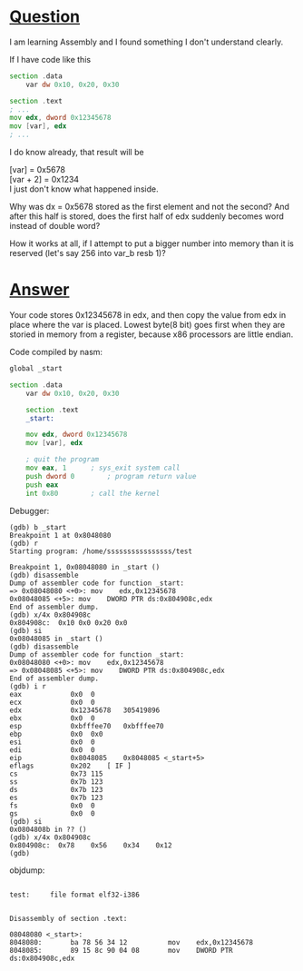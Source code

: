 # [Question]()
I am learning Assembly and I found something I don't understand clearly.

If I have code like this
```asm
section .data
    var dw 0x10, 0x20, 0x30

section .text
; ...
mov edx, dword 0x12345678
mov [var], edx
; ...
```
I do know already, that result will be <br>

[var] = 0x5678<br>
[var + 2] = 0x1234<br>
I just don't know what happened inside.<br>

Why was dx = 0x5678 stored as the first element and not the second? And after this half is stored, does the first half of edx suddenly becomes word instead of double word?<br>

How it works at all, if I attempt to put a bigger number into memory than it is reserved (let's say 256 into var_b resb 1)?<br>

# [Answer]()

Your code stores 0x12345678 in edx, and then copy the value from edx in place where the var is placed. Lowest byte(8 bit) goes first when they are storied in memory from a register, because x86 processors are little endian.<br>

Code compiled by nasm:<br>

```asm
global _start

section .data
    var dw 0x10, 0x20, 0x30

	section .text
	_start:

	mov edx, dword 0x12345678
	mov [var], edx

	; quit the program
	mov eax, 1      ; sys_exit system call
	push dword 0        ; program return value
	push eax
	int 0x80        ; call the kernel
```
Debugger:<br>
```
(gdb) b _start 
Breakpoint 1 at 0x8048080
(gdb) r
Starting program: /home/ssssssssssssssss/test 

Breakpoint 1, 0x08048080 in _start ()
(gdb) disassemble 
Dump of assembler code for function _start:
=> 0x08048080 <+0>: mov    edx,0x12345678
0x08048085 <+5>: mov    DWORD PTR ds:0x804908c,edx
End of assembler dump.
(gdb) x/4x 0x804908c
0x804908c:  0x10 0x0 0x20 0x0
(gdb) si
0x08048085 in _start ()
(gdb) disassemble 
Dump of assembler code for function _start:
0x08048080 <+0>: mov    edx,0x12345678
=> 0x08048085 <+5>: mov    DWORD PTR ds:0x804908c,edx
End of assembler dump.
(gdb) i r
eax            0x0  0
ecx            0x0  0
edx            0x12345678   305419896
ebx            0x0  0
esp            0xbfffee70   0xbfffee70
ebp            0x0  0x0
esi            0x0  0
edi            0x0  0
eip            0x8048085    0x8048085 <_start+5>
eflags         0x202    [ IF ]
cs             0x73 115
ss             0x7b 123
ds             0x7b 123
es             0x7b 123
fs             0x0  0
gs             0x0  0
(gdb) si
0x0804808b in ?? ()
(gdb) x/4x 0x804908c
0x804908c:  0x78    0x56    0x34    0x12
(gdb) 
```
objdump:
```

test:     file format elf32-i386


Disassembly of section .text:

08048080 <_start>:
8048080:       ba 78 56 34 12          mov    edx,0x12345678
8048085:       89 15 8c 90 04 08       mov    DWORD PTR ds:0x804908c,edx

```
